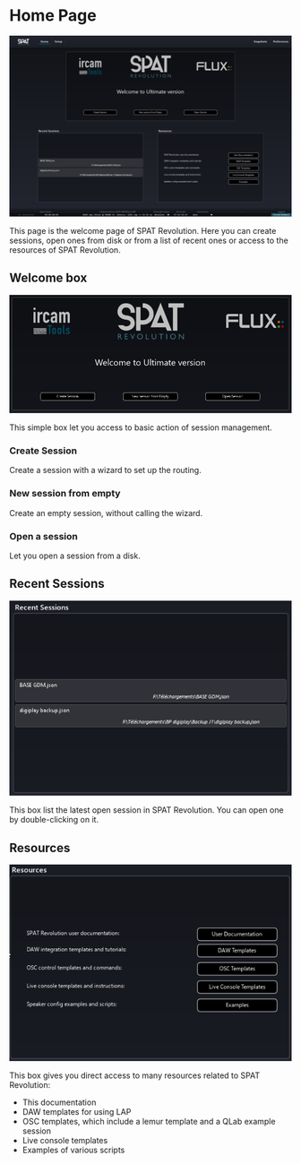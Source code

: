 # Home Page

![](include/HomePage.png)

This page is the welcome page of SPAT Revolution. Here you can create sessions, open ones from disk or from a list of recent ones or access to the resources of SPAT Revolution.

## Welcome box

![](include/HomePage_Welcome.png)

This simple box let you access to basic action of session management.

### Create Session


Create a session with a wizard to set up the routing.

### New session from empty

Create an empty session, without calling the wizard.

### Open a session

Let you open a session from a disk.

## Recent Sessions

![](include/HomePage_Recent.png)

This box list the latest open session in SPAT Revolution. You can open one by double-clicking on it.

## Resources

![](include/HomePage_Resources.png)

This box gives you direct access to many resources related to SPAT Revolution:
- This documentation
- DAW templates for using LAP
- OSC templates, which include a lemur template and a QLab example session
- Live console templates
- Examples of various scripts 
